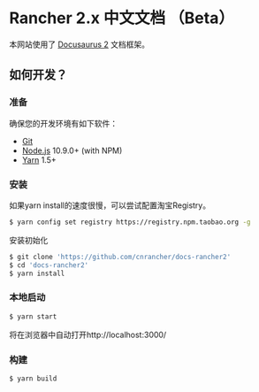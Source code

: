 # Rancher 2.x 中文文档 （Beta）

本网站使用了 [Docusaurus 2](https://v2.docusaurus.io/) 文档框架。

## 如何开发？

### 准备

确保您的开发环境有如下软件：

* [Git](http://git-scm.com/)
* [Node.js](http://nodejs.org/) 10.9.0+ (with NPM)
* [Yarn](https://yarnpkg.com/en/docs/install) 1.5+

### 安装

如果yarn install的速度很慢，可以尝试配置淘宝Registry。

```bash
$ yarn config set registry https://registry.npm.taobao.org -g
```

安装初始化

```bash
$ git clone 'https://github.com/cnrancher/docs-rancher2'
$ cd 'docs-rancher2'
$ yarn install
```

### 本地启动

```bash
$ yarn start
```

将在浏览器中自动打开http://localhost:3000/

### 构建

```bash
$ yarn build
```

